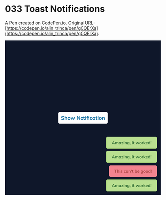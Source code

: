 # 033 Toast Notifications

A Pen created on CodePen.io. Original URL: [https://codepen.io/alin_trinca/pen/gOQErXa](https://codepen.io/alin_trinca/pen/gOQErXa).

![Toast Notifications Screenshot](toast-notifications.png)
